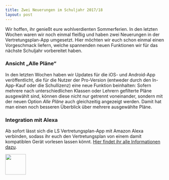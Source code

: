 ```yaml
---
title: Zwei Neuerungen im Schuljahr 2017/18
layout: post
---
```


Wir hoffen, ihr genießt eure wohlverdienten Sommerferien. In den letzten Wochen waren wir noch einmal fleißig und haben
zwei Neuerungen in der Vertretungsplan-App umgesetzt. Hier möchten wir euch schon einmal einen Vorgeschmack liefern,
welche spannenden neuen Funktionen wir für das nächste Schuljahr vorbereitet haben.

### Ansicht „Alle Pläne“

In den letzten Wochen haben wir Updates für die iOS- und Android-App veröffentlicht, die für die Nutzer der
Pro-Version (entweder durch den In-App-Kauf oder die Schullizenz) eine neue Funktion beinhalten: Sofern mehrere nach
unterschiedlichen Klassen oder Lehrern gefilterte Pläne ausgewählt sind, können diese nicht nur getrennt voneinander,
 sondern mit der neuen Option *Alle Pläne* auch gleichzeitig angezeigt werden. Damit hat man einen noch besseren
 Überblick über mehrere ausgewählte Pläne.

### Integration mit Alexa

Ab sofort lässt sich die LS Vertretungsplan-App mit Amazon Alexa verbinden, sodass ihr euch den Vertretungsplan von
einem damit kompatiblen Gerät vorlesen lassen könnt.
[Hier findet ihr alle Informationen dazu](/dienste/).

<img height="65" src="{{ '/img/alexa.svg' | prepend: site.baseurl }}"/>
